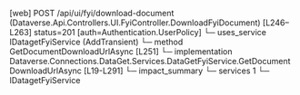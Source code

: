 [web] POST /api/ui/fyi/download-document  (Dataverse.Api.Controllers.UI.FyiController.DownloadFyiDocument)  [L246–L263] status=201 [auth=Authentication.UserPolicy]
  └─ uses_service IDatagetFyiService (AddTransient)
    └─ method GetDocumentDownloadUrlAsync [L251]
      └─ implementation Dataverse.Connections.DataGet.Services.DataGetFyiService.GetDocumentDownloadUrlAsync [L19-L291]
  └─ impact_summary
    └─ services 1
      └─ IDatagetFyiService

